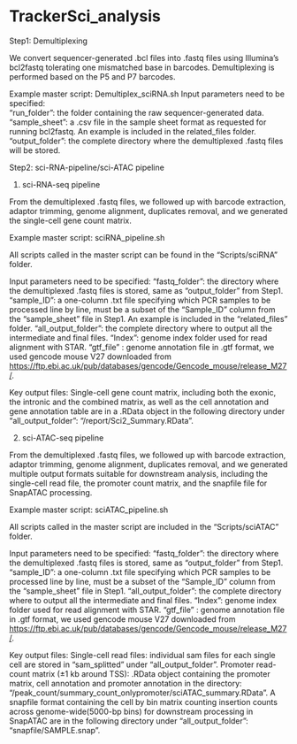 # TrackerSci_analysis

Step1: Demultiplexing

We convert sequencer-generated .bcl files into .fastq files using Illumina’s bcl2fastq tolerating one mismatched base in barcodes. Demultiplexing is performed based on the P5 and P7 barcodes.

Example master script: Demultiplex_sciRNA.sh
Input parameters need to be specified:	
“run_folder”: the folder containing the raw sequencer-generated data. 
“sample_sheet”: a .csv file in the sample sheet format as requested for running bcl2fastq. An example is included in the related_files folder.
“output_folder”: the complete directory where the demultiplexed .fastq files will be stored.

Step2: sci-RNA-pipeline/sci-ATAC pipeline

1. sci-RNA-seq pipeline

From the demultiplexed .fastq files, we followed up with barcode extraction, adaptor trimming, genome alignment, duplicates removal, and we generated the single-cell gene count matrix.

Example master script: sciRNA_pipeline.sh

All scripts called in the master script can be found in the “Scripts/sciRNA” folder.

Input parameters need to be specified:
“fastq_folder”: the directory where the demultiplexed .fastq files is stored, same as “output_folder” from Step1. 
“sample_ID”: a one-column .txt file specifying which PCR samples to be processed line by line, must be a subset of the “Sample_ID” column from the “sample_sheet” file in Step1. An example is included in the “related_files” folder.
“all_output_folder”: the complete directory where to output all the intermediate and final files.
“Index”: genome index folder used for read alignment with STAR.
“gtf_file” : genome annotation file in .gtf format, we used gencode mouse V27 downloaded from https://ftp.ebi.ac.uk/pub/databases/gencode/Gencode_mouse/release_M27/.

Key output files:
Single-cell gene count matrix, including both the exonic, the intronic and the combined matrix, as well as the cell annotation and gene annotation table are in a .RData object in the following directory under “all_output_folder”: “/report/Sci2_Summary.RData”.


2. sci-ATAC-seq pipeline

From the demultiplexed .fastq files, we followed up with barcode extraction, adaptor trimming, genome alignment, duplicates removal, and we generated multiple output formats suitable for downstream analysis, including the single-cell read file, the promoter count matrix, and the snapfile file for SnapATAC processing.  

Example master script: sciATAC_pipeline.sh

All scripts called in the master script are included in the “Scripts/sciATAC” folder.

Input parameters need to be specified:
“fastq_folder”: the directory where the demultiplexed .fastq files is stored, same as “output_folder” from Step1. 
“sample_ID”: a one-column .txt file specifying which PCR samples to be processed line by line, must be a subset of the “Sample_ID” column from the “sample_sheet” file in Step1.
“all_output_folder”: the complete directory where to output all the intermediate and final files.
“Index”: genome index folder used for read alignment with STAR.
“gtf_file” : genome annotation file in .gtf format, we used gencode mouse V27 downloaded from https://ftp.ebi.ac.uk/pub/databases/gencode/Gencode_mouse/release_M27/.

Key output files:
Single-cell read files: individual sam files for each single cell are stored in “sam_splitted” under “all_output_folder”.
Promoter read-count matrix  (±1 kb around TSS): .RData object containing the promoter matrix, cell annotation and promoter annotation in the directory: “/peak_count/summary_count_onlypromoter/sciATAC_summary.RData”.
A snapfile format containing the cell by bin matrix counting insertion counts across genome-wide(5000-bp bins) for downstream processing in SnapATAC are in the following directory under “all_output_folder”: “snapfile/SAMPLE.snap”.
